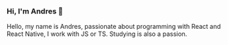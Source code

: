### Hi, I'm Andres 👋

Hello, my name is Andres, passionate about programming with React and React Native, I work with JS or TS. Studying is also a passion.
